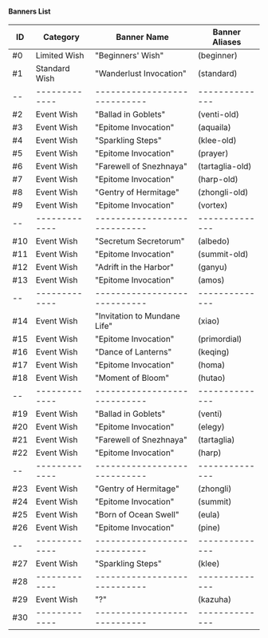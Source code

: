 #### Banners List
| ID  | Category      | Banner Name                  | Banner Aliases  |
| --  | ------------- | ---------------------------- | --------------  |
| #0  | Limited Wish  | "Beginners' Wish"            | (beginner)      |
| #1  | Standard Wish | "Wanderlust Invocation"      | (standard)      |
| --  | ------------- | ---------------------------- | --------------  |
| #2  | Event Wish    | "Ballad in Goblets"          | (venti-old)     |
| #3  | Event Wish    | "Epitome Invocation"         | (aquaila)       |
| #4  | Event Wish    | "Sparkling Steps"            | (klee-old)      |
| #5  | Event Wish    | "Epitome Invocation"         | (prayer)        |
| #6  | Event Wish    | "Farewell of Snezhnaya"      | (tartaglia-old) |
| #7  | Event Wish    | "Epitome Invocation"         | (harp-old)      |
| #8  | Event Wish    | "Gentry of Hermitage"        | (zhongli-old)   |
| #9  | Event Wish    | "Epitome Invocation"         | (vortex)        |
| --  | ------------- | ---------------------------- | --------------  |
| #10 | Event Wish    | "Secretum Secretorum"        | (albedo)        |
| #11 | Event Wish    | "Epitome Invocation"         | (summit-old)    |
| #12 | Event Wish    | "Adrift in the Harbor"       | (ganyu)         |
| #13 | Event Wish    |   "Epitome Invocation"       | (amos)          |
| --  | ------------- | ---------------------------- | --------------  |
| #14 | Event Wish    | "Invitation to Mundane Life" | (xiao)          |
| #15 | Event Wish    | "Epitome Invocation"         | (primordial)    |
| #16 | Event Wish    | "Dance of Lanterns"          | (keqing)        |
| #17 | Event Wish    | "Epitome Invocation"         | (homa)          |
| #18 | Event Wish    | "Moment of Bloom"            | (hutao)         |
| --  | ------------- | ---------------------------- | --------------  |
| #19 | Event Wish    | "Ballad in Goblets"          | (venti)         |
| #20 | Event Wish    | "Epitome Invocation"         | (elegy)         |
| #21 | Event Wish    | "Farewell of Snezhnaya"      | (tartaglia)     |
| #22 | Event Wish    | "Epitome Invocation"         | (harp)          |
| --  | ------------- | ---------------------------- | --------------  |
| #23 | Event Wish    | "Gentry of Hermitage"        | (zhongli)       |
| #24 | Event Wish    | "Epitome Invocation"         | (summit)        |
| #25 | Event Wish    | "Born of Ocean Swell"        | (eula)          |
| #26 | Event Wish    | "Epitome Invocation"         | (pine)          |
| --  | ------------- | ---------------------------- | --------------  |
| #27 | Event Wish    | "Sparkling Steps"            | (klee)          |
| #28 | ------------- | ---------------------------- | --------------  |
| #29 | Event Wish    | "?"                          | (kazuha)        |
| #30 | ------------- | ---------------------------- | --------------  |
